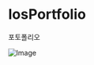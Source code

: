 # IosPortfolio

포토폴리오 

![Image](https://user-images.githubusercontent.com/38832413/201289381-02349066-8307-461e-aecd-b2ee9f441100.png)
